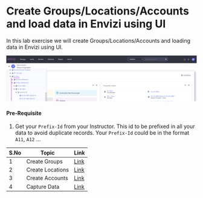 # Create Groups/Locations/Accounts and load data in Envizi using UI

In this lab exercise we will create Groups/Locations/Accounts and loading data in Envizi using UI.

<img src="images/00-org-hiearchy.png">

#### Pre-Requisite

1. Get your `Prefix-Id` from your Instructor. This id to be prefixed in all your data to avoid duplicate records. Your `Prefix-Id` could be in the format `A11`, `A12` ...


| S.No  | Topic             | Link                                               |
|-------|-------------------|-------------------------------------------------   |
| 1     | Create Groups     | [Link](../381-using-ui-create-groups)              |
| 2     | Create Locations  | [Link](../382-using-ui-create-location)            |
| 3     | Create Accounts   | [Link](../383-using-ui-create-accounts)            |
| 4     | Capture Data      | [Link](../384-using-ui-capture-data-in-accounts)   |